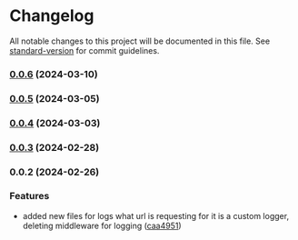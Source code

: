 # Changelog

All notable changes to this project will be documented in this file. See [standard-version](https://github.com/conventional-changelog/standard-version) for commit guidelines.

### [0.0.6](https://github.com/dabydat/nestjs-boilerplate/compare/v0.0.5...v0.0.6) (2024-03-10)

### [0.0.5](https://github.com/dabydat/nestjs-boilerplate/compare/v0.0.4...v0.0.5) (2024-03-05)

### [0.0.4](https://github.com/dabydat/nestjs-boilerplate/compare/v0.0.3...v0.0.4) (2024-03-03)

### [0.0.3](https://github.com/dabydat/nestjs-boilerplate/compare/v0.0.2...v0.0.3) (2024-02-28)

### 0.0.2 (2024-02-26)


### Features

* added new files for logs what url is requesting for it is a custom logger, deleting middleware for logging ([caa4951](https://github.com/dabydat/nestjs-boilerplate/commit/caa495184ea471771ed54f69e84c846f8c65869f))
